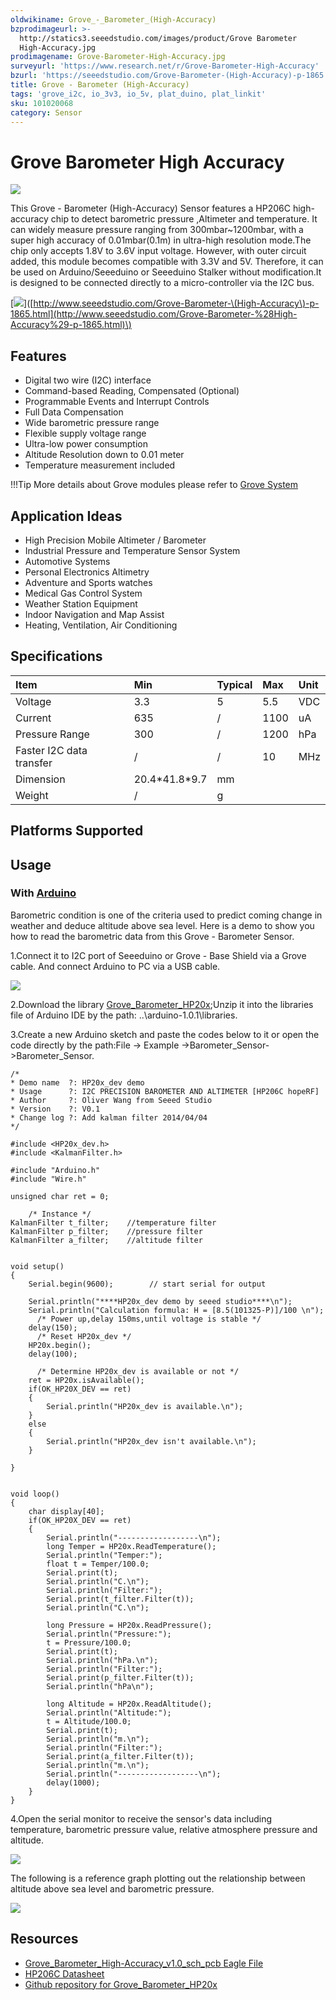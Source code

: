 ```yaml
---
oldwikiname: Grove_-_Barometer_(High-Accuracy)
bzprodimageurl: >-
  http://statics3.seeedstudio.com/images/product/Grove Barometer
  High-Accuracy.jpg
prodimagename: Grove-Barometer-High-Accuracy.jpg
surveyurl: 'https://www.research.net/r/Grove-Barometer-High-Accuracy'
bzurl: 'https://seeedstudio.com/Grove-Barometer-(High-Accuracy)-p-1865.html'
title: Grove - Barometer (High-Accuracy)
tags: 'grove_i2c, io_3v3, io_5v, plat_duino, plat_linkit'
sku: 101020068
category: Sensor
---
```


# Grove Barometer High Accuracy

![](https://raw.githubusercontent.com/SeeedDocument/Grove-Barometer-High-Accuracy/master/img/Grove-Barometer-High-Accuracy.jpg)

This Grove - Barometer \(High-Accuracy\) Sensor features a HP206C high-accuracy chip to detect barometric pressure ,Altimeter and temperature. It can widely measure pressure ranging from 300mbar~1200mbar, with a super high accuracy of 0.01mbar\(0.1m\) in ultra-high resolution mode.The chip only accepts 1.8V to 3.6V input voltage. However, with outer circuit added, this module becomes compatible with 3.3V and 5V. Therefore, it can be used on Arduino/Seeeduino or Seeeduino Stalker without modification.It is designed to be connected directly to a micro-controller via the I2C bus.

\[![](https://raw.githubusercontent.com/SeeedDocument/common/master/Get_One_Now_Banner.png)\]\([http://www.seeedstudio.com/Grove-Barometer-\(High-Accuracy\)-p-1865.html](http://www.seeedstudio.com/Grove-Barometer-%28High-Accuracy%29-p-1865.html)\)

## Features

* Digital two wire \(I2C\) interface
* Command-based Reading, Compensated \(Optional\)
* Programmable Events and Interrupt Controls
* Full Data Compensation
* Wide barometric pressure range
* Flexible supply voltage range
* Ultra-low power consumption
* Altitude Resolution down to 0.01 meter
* Temperature measurement included

!!!Tip More details about Grove modules please refer to [Grove System](http://wiki.seeed.cc/Grove_System/)

## Application Ideas

* High Precision Mobile Altimeter / Barometer
* Industrial Pressure and Temperature Sensor System
* Automotive Systems
* Personal Electronics Altimetry
* Adventure and Sports watches
* Medical Gas Control System
* Weather Station Equipment
* Indoor Navigation and Map Assist
* Heating, Ventilation, Air Conditioning

## Specifications

|  Item |  Min |  Typical |  Max |  Unit |
| :--- | :--- | :--- | :--- | :--- |
|  Voltage |  3.3 |  5 |  5.5 |  VDC |
|  Current |  635 |  / |  1100 |  uA |
|  Pressure Range |  300 |  / |  1200 |  hPa |
|  Faster I2C data transfer |  / |  / |  10 |  MHz |
|  Dimension |  20.4\*41.8\*9.7 |  mm |  |  |
|  Weight |  / |  g |  |  |

## Platforms Supported

## Usage

### With [Arduino](/Arduino)

Barometric condition is one of the criteria used to predict coming change in weather and deduce altitude above sea level. Here is a demo to show you how to read the barometric data from this Grove - Barometer Sensor.

1.Connect it to I2C port of Seeeduino or Grove - Base Shield via a Grove cable. And connect Arduino to PC via a USB cable.

![](https://raw.githubusercontent.com/SeeedDocument/Grove-Barometer-High-Accuracy/master/img/Grove-Barometer_Sensor_hard.JPG)

2.Download the library [Grove\_Barometer\_HP20x](https://github.com/Seeed-Studio/Grove_Barometer_HP20x);Unzip it into the libraries file of Arduino IDE by the path: ..\arduino-1.0.1\libraries.

3.Create a new Arduino sketch and paste the codes below to it or open the code directly by the path:File -&gt; Example -&gt;Barometer\_Sensor-&gt;Barometer\_Sensor.

```text
/*
* Demo name  ?: HP20x_dev demo
* Usage      ?: I2C PRECISION BAROMETER AND ALTIMETER [HP206C hopeRF]
* Author     ?: Oliver Wang from Seeed Studio
* Version    ?: V0.1
* Change log ?: Add kalman filter 2014/04/04
*/

#include <HP20x_dev.h>
#include <KalmanFilter.h>

#include "Arduino.h"
#include "Wire.h"

unsigned char ret = 0;

    /* Instance */
KalmanFilter t_filter;    //temperature filter
KalmanFilter p_filter;    //pressure filter
KalmanFilter a_filter;    //altitude filter


void setup()
{
    Serial.begin(9600);        // start serial for output

    Serial.println("****HP20x_dev demo by seeed studio****\n");
    Serial.println("Calculation formula: H = [8.5(101325-P)]/100 \n");
      /* Power up,delay 150ms,until voltage is stable */
    delay(150);
      /* Reset HP20x_dev */
    HP20x.begin();
    delay(100);

      /* Determine HP20x_dev is available or not */
    ret = HP20x.isAvailable();
    if(OK_HP20X_DEV == ret)
    {
        Serial.println("HP20x_dev is available.\n");
    }
    else
    {
        Serial.println("HP20x_dev isn't available.\n");
    }

}


void loop()
{
    char display[40];
    if(OK_HP20X_DEV == ret)
    {
        Serial.println("------------------\n");
        long Temper = HP20x.ReadTemperature();
        Serial.println("Temper:");
        float t = Temper/100.0;
        Serial.print(t);
        Serial.println("C.\n");
        Serial.println("Filter:");
        Serial.print(t_filter.Filter(t));
        Serial.println("C.\n");

        long Pressure = HP20x.ReadPressure();
        Serial.println("Pressure:");
        t = Pressure/100.0;
        Serial.print(t);
        Serial.println("hPa.\n");
        Serial.println("Filter:");
        Serial.print(p_filter.Filter(t));
        Serial.println("hPa\n");

        long Altitude = HP20x.ReadAltitude();
        Serial.println("Altitude:");
        t = Altitude/100.0;
        Serial.print(t);
        Serial.println("m.\n");
        Serial.println("Filter:");
        Serial.print(a_filter.Filter(t));
        Serial.println("m.\n");
        Serial.println("------------------\n");
        delay(1000);
    }
}
```

4.Open the serial monitor to receive the sensor's data including temperature, barometric pressure value, relative atmosphere pressure and altitude.

![](https://raw.githubusercontent.com/SeeedDocument/Grove-Barometer-High-Accuracy/master/img/Barometer_Sensor.jpg)

The following is a reference graph plotting out the relationship between altitude above sea level and barometric pressure.

![](https://raw.githubusercontent.com/SeeedDocument/Grove-Barometer-High-Accuracy/master/img/Pressure_and_Altitude.jpg)

## Resources

* [Grove\_Barometer\_High-Accuracy\_v1.0\_sch\_pcb Eagle File](https://raw.githubusercontent.com/SeeedDocument/Grove-Barometer-High-Accuracy/master/res/Grove_Barometer_High-Accuracy_v1.0_sch_pcb.zip)
* [HP206C Datasheet](https://raw.githubusercontent.com/SeeedDocument/Grove-Barometer-High-Accuracy/master/res/HP206C_Datasheet.pdf)
* [Github repository for Grove\_Barometer\_HP20x](https://github.com/Seeed-Studio/Grove_Barometer_HP20x)

